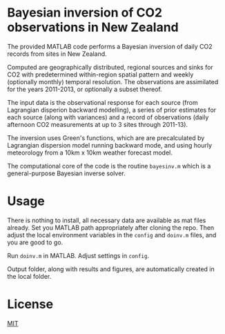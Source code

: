 # Bayesian inversion of CO2 observations in New Zealand

The provided MATLAB code performs a Bayesian inversion of daily CO2 records from sites in New Zealand.

Computed are geographically distributed, regional sources and sinks for CO2 with predetermined within-region
spatial pattern and weekly (optionally monthly) temporal resolution. The observations are assimilated for the years 2011-2013, or optionally a subset thereof.

The input data is the observational response for each source (from Lagrangian disperion backward modelling), a series of prior estimates 
for each source (along with variances) and a record of observations (daily afternoon CO2 measurements at up to 3 sites through 2011-13).

The inversion uses Green's functions, which are are precalculated by Lagrangian dispersion model running backward mode, and using hourly
meteorology from a 10km x 10km weather forecast model.

The computational core of the code is the routine `bayesinv.m` which is a general-purpose Bayesian inverse solver.

# Usage
There is nothing to install, all necessary data are available as mat files already. Set you MATLAB path appropriately after cloning the repo. Then adjust the local environment variables in the `config` and `doinv.m` files, and you are good to go.

Run `doinv.m` in MATLAB. Adjust settings in `config`.

Output folder, along with results and figures, are automatically created in the local folder.

# License
[MIT](https://github.com/KaySteinkamp/New-Zealand-CO2-inversion/blob/master/LICENSE)
